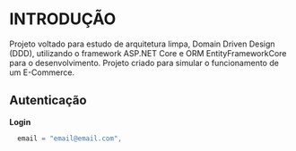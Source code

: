 # INTRODUÇÃO
Projeto voltado para estudo de arquitetura limpa, Domain Driven Design (DDD), utilizando o framework ASP.NET Core e ORM EntityFrameworkCore para o desenvolvimento. Projeto criado para simular o funcionamento de um E-Commerce.

## Autenticação
**Login**
```csharp
  email = "email@email.com",
```
